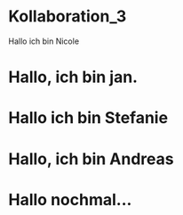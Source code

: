 

# Kollaboration_3
Hallo ich bin Nicole

# Hallo, ich bin jan.

# Hallo ich bin Stefanie

# Hallo, ich bin Andreas

# Hallo nochmal...
